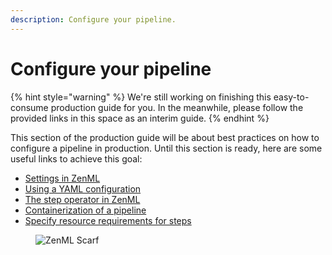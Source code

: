 ```yaml
---
description: Configure your pipeline.
---
```


# Configure your pipeline

{% hint style="warning" %}
We're still working on finishing this easy-to-consume production guide for you. In the meanwhile, please follow the provided links in this space as an interim guide.
{% endhint %}

This section of the production guide will be about best practices on how to configure a pipeline in production. Until this section is ready, here are some useful links to achieve this goal:

- [Settings in ZenML](../advanced-guide/pipelining-features/configure-steps-pipelines.md)
- [Using a YAML configuration](../advanced-guide/pipelining-features/configure-steps-pipelines.md#settings-in-zenml)
- [The step operator in ZenML](../../stacks-and-components/component-guide/step-operators/step-operators.md)
- [Containerization of a pipeline](../advanced-guide/infrastructure-management/containerize-your-pipeline.md)
- [Specify resource requirements for steps](../advanced-guide/infrastructure-management/scale-compute-to-the-cloud.md)

<!-- For scarf -->
<figure><img alt="ZenML Scarf" referrerpolicy="no-referrer-when-downgrade" src="https://static.scarf.sh/a.png?x-pxid=f0b4f458-0a54-4fcd-aa95-d5ee424815bc" /></figure>
